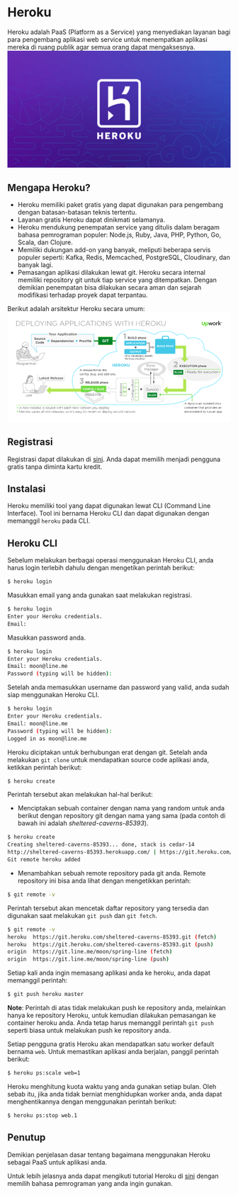 # Heroku
Heroku adalah PaaS (Platform as a Service) yang menyediakan layanan bagi para pengembang aplikasi web service untuk menempatkan aplikasi mereka di ruang publik agar semua orang dapat mengaksesnya.
![Heroku](_img/heroku-og-cad174838a49b266550809e29026ec9bc18e056dae8f9cf523ea4237379691f9.png)


## Mengapa Heroku?
- Heroku memiliki paket gratis yang dapat digunakan para pengembang dengan batasan-batasan teknis tertentu.
- Layanan gratis Heroku dapat dinikmati selamanya.
- Heroku mendukung penempatan service yang ditulis dalam beragam bahasa pemrograman populer: Node.js, Ruby, Java, PHP, Python, Go, Scala, dan Clojure. 
- Memiliki dukungan add-on yang banyak, meliputi beberapa servis populer seperti: Kafka, Redis, Memcached, PostgreSQL, Cloudinary, dan banyak lagi.
- Pemasangan aplikasi dilakukan lewat git. Heroku secara internal memiliki repository git untuk tiap service yang ditempatkan. Dengan demikian penempatan bisa dilakukan secara aman dan sejarah modifikasi terhadap proyek dapat terpantau.

Berikut adalah arsitektur Heroku secara umum:
![](_img/Heroku-2.png)

## Registrasi
Registrasi dapat dilakukan di [sini](https://devcenter.heroku.com/).
Anda dapat memilih menjadi pengguna gratis tanpa diminta kartu kredit.

## Instalasi
Heroku memiliki tool yang dapat digunakan lewat CLI (Command Line Interface).
Tool ini bernama Heroku CLI dan dapat digunakan dengan memanggil `heroku` pada CLI.


## Heroku CLI
Sebelum melakukan berbagai operasi menggunakan Heroku CLI, anda harus login terlebih dahulu dengan mengetikan perintah berikut:

``` bash
$ heroku login
```

Masukkan email yang anda gunakan saat melakukan registrasi.

```bash
$ heroku login
Enter your Heroku credentials.
Email:
```

Masukkan password anda.

```bash
$ heroku login
Enter your Heroku credentials.
Email: moon@line.me
Password (typing will be hidden):
```

Setelah anda memasukkan username dan password yang valid, anda sudah siap menggunakan Heroku CLI.

```bash
$ heroku login
Enter your Heroku credentials.
Email: moon@line.me
Password (typing will be hidden):
Logged in as moon@line.me
```

Heroku diciptakan untuk berhubungan erat dengan git. Setelah anda melakukan `git clone` untuk mendapatkan source code aplikasi anda, ketikkan perintah berikut:

```bash
$ heroku create
```
Perintah tersebut akan melakukan hal-hal berikut:

- Menciptakan sebuah container dengan nama yang random untuk anda berikut dengan repository git dengan nama yang sama (pada contoh di bawah ini adalah _sheltered-caverns-85393_).

```bash
$ heroku create
Creating sheltered-caverns-85393... done, stack is cedar-14
http://sheltered-caverns-85393.herokuapp.com/ | https://git.heroku.com/sheltered-caverns-85393.git
Git remote heroku added
```

- Menambahkan sebuah remote repository pada git anda. Remote repository ini bisa anda lihat dengan mengetikkan perintah:

```bash
$ git remote -v
```

Perintah tersebut akan mencetak daftar repository yang tersedia dan digunakan saat melakukan `git push` dan `git fetch`.

```bash
$ git remote -v
heroku  https://git.heroku.com/sheltered-caverns-85393.git (fetch)
heroku  https://git.heroku.com/sheltered-caverns-85393.git (push)
origin  https://git.line.me/moon/spring-line (fetch)
origin  https://git.line.me/moon/spring-line (push)
```

Setiap kali anda ingin memasang aplikasi anda ke heroku, anda dapat memanggil perintah:

```bash
$ git push heroku master
```

**Note**: Perintah di atas tidak melakukan push ke repository anda, melainkan hanya ke repository Heroku, untuk kemudian dilakukan pemasangan ke container heroku anda.
Anda tetap harus memanggil perintah `git push` seperti biasa untuk melakukan push ke repository anda.

Setiap pengguna gratis Heroku akan mendapatkan satu worker default bernama `web`. Untuk memastikan aplikasi anda berjalan, panggil perintah berikut:

```bash
$ heroku ps:scale web=1
```

Heroku menghitung kuota waktu yang anda gunakan setiap bulan. Oleh sebab itu, jika anda tidak berniat menghidupkan worker anda, anda dapat menghentikannya dengan menggunakan perintah berikut:

```bash
$ heroku ps:stop web.1
```

## Penutup
Demikian penjelasan dasar tentang bagaimana menggunakan Heroku sebagai PaaS untuk aplikasi anda.

Untuk lebih jelasnya anda dapat mengikuti tutorial Heroku di [sini](https://devcenter.heroku.com/start) dengan memilih bahasa pemrograman yang anda ingin gunakan.